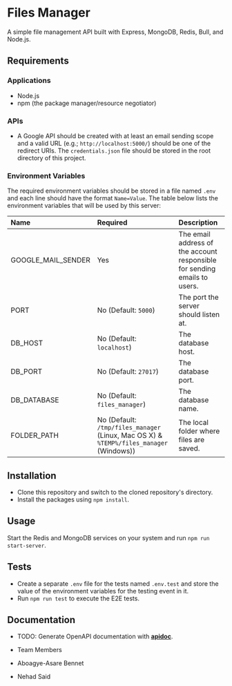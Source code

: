 # Files Manager

A simple file management API built with Express, MongoDB, Redis, Bull, and Node.js.

## Requirements

### Applications

+ Node.js
+ npm (the package manager/resource negotiator)

### APIs

+ A Google API should be created with at least an email sending scope and a valid URL (e.g.; `http://localhost:5000/`) should be one of the redirect URIs. The `credentials.json` file should be stored in the root directory of this project.

### Environment Variables

The required environment variables should be stored in a file named `.env` and each line should have the format `Name=Value`. The table below lists the environment variables that will be used by this server:

| Name | Required | Description |
|:-|:-|:-|
| GOOGLE_MAIL_SENDER | Yes | The email address of the account responsible for sending emails to users. |
| PORT | No (Default: `5000`)| The port the server should listen at. |
| DB_HOST | No (Default: `localhost`)| The database host. |
| DB_PORT | No (Default: `27017`)| The database port. |
| DB_DATABASE | No (Default: `files_manager`)| The database name. |
| FOLDER_PATH | No (Default: `/tmp/files_manager` (Linux, Mac OS X) & `%TEMP%/files_manager` (Windows)) | The local folder where files are saved. |

## Installation

+ Clone this repository and switch to the cloned repository's directory.
+ Install the packages using `npm install`.

## Usage

Start the Redis and MongoDB services on your system and run `npm run start-server`.

## Tests

+ Create a separate `.env` file for the tests named `.env.test` and store the value of the environment variables for the testing event in it.
+ Run `npm run test` to execute the E2E tests.

## Documentation

+ TODO: Generate OpenAPI documentation with [**apidoc**](https://www.npmjs.com/package/apidoc).

+ Team Members
+ Aboagye-Asare Bennet
+ Nehad Said

